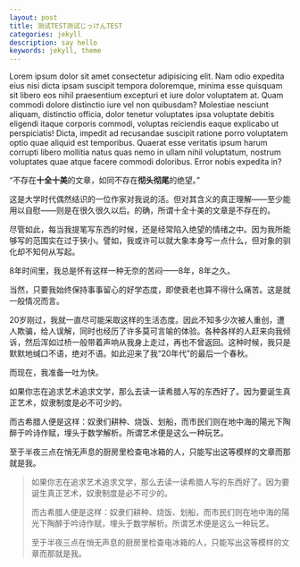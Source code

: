 ```yaml
---
layout: post
title: 测试TEST测试じっけんTEST
categories: jekyll
description: say hello
keywords: jekyll, theme
---
```



Lorem ipsum dolor sit amet consectetur adipisicing elit. Nam odio expedita eius nisi dicta ipsam suscipit tempora doloremque, minima esse quisquam sit libero eos nihil praesentium excepturi et iure dolor voluptatem at. Quam commodi dolore distinctio iure vel non quibusdam? Molestiae nesciunt aliquam, distinctio officia, dolor tenetur voluptates ipsa voluptate debitis eligendi itaque corporis commodi, voluptas reiciendis eaque explicabo ut perspiciatis! Dicta, impedit ad recusandae suscipit ratione porro voluptatem optio quae aliquid est temporibus. Quaerat esse veritatis ipsum harum corrupti libero mollitia natus quas nemo in ullam nihil voluptatum, nostrum voluptates quae atque facere commodi doloribus. Error nobis expedita in?

“不存在**十全十美**的文章，如同不存在**彻头彻尾**的绝望。”

这是大学时代偶然结识的一位作家对我说的活。但对其含义的真正理解——至少能用以自慰——则是在很久很久以后。的确，所谓十全十美的文章是不存在的。

尽管如此，每当我提笔写东西的时候，还是经常陷入绝望的情绪之中。因为我所能够写的范围实在过于狭小。譬如，我或许可以就大象本身写一点什么，但对象的驯化却不知何从写起。

8年时间里，我总是怀有这样一种无奈的苦闷——8年，8年之久。

当然，只要我始终保持事事留心的好学态度，即使衰老也算不得什么痛苦。这是就一般情况而言。

20岁刚过，我就一直尽可能采取这样的生活态度。因此不知多少次被人重创，遭人欺骗，给人误解，同时也经历了许多莫可言喻的体验。各种各样的人赶来向我倾诉，然后浑如过桥一般带着声响从我身上走过，再也不曾返回。这种时候，我只是默默地缄口不语，绝对不语。如此迎来了我“20年代”的最后一个春秋。

而现在，我准备一吐为快。


如果你志在追求艺术追求文学，那么去读一读希腊人写的东西好了。因为要诞生真正艺术，奴隶制度是必不可少的。

而古希腊人便是这样：奴隶们耕种、烧饭、划船，而市民们则在地中海的陽光下陶醉于吟诗作赋，埋头于数学解析。所谓艺术便是这么一种玩艺。

至于半夜三点在悄无声息的厨房里检查电冰箱的人，只能写出这等模样的文章而那就是我。

> 如果你志在追求艺术追求文学，那么去读一读希腊人写的东西好了。因为要诞生真正艺术，奴隶制度是必不可少的。
>
> 而古希腊人便是这样：奴隶们耕种、烧饭、划船，而市民们则在地中海的陽光下陶醉于吟诗作赋，埋头于数学解析。所谓艺术便是这么一种玩艺。
>
> 至于半夜三点在悄无声息的厨房里检查电冰箱的人，只能写出这等模样的文章而那就是我。
